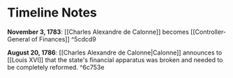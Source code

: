 # Timeline Notes

**November 3, 1783**: [[Charles Alexandre de Calonne]] becomes [[Controller-General of Finances]] ^5cdcd9

**August 20, 1786**: [[Charles Alexandre de Calonne|Calonne]] announces to [[Louis XVI]] that the state's financial apparatus was broken and needed to be completely reformed. ^6c753e
